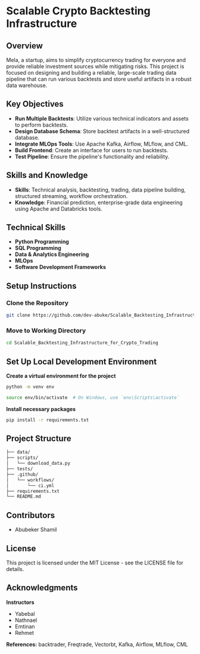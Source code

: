 # Scalable Crypto Backtesting Infrastructure

## Overview

Mela, a startup, aims to simplify cryptocurrency trading for everyone and provide reliable investment sources while mitigating risks. This project is focused on designing and building a reliable, large-scale trading data pipeline that can run various backtests and store useful artifacts in a robust data warehouse.

## Key Objectives

- **Run Multiple Backtests**: Utilize various technical indicators and assets to perform backtests.
- **Design Database Schema**: Store backtest artifacts in a well-structured database.
- **Integrate MLOps Tools**: Use Apache Kafka, Airflow, MLflow, and CML.
- **Build Frontend**: Create an interface for users to run backtests.
- **Test Pipeline**: Ensure the pipeline's functionality and reliability.

## Skills and Knowledge

- **Skills**: Technical analysis, backtesting, trading, data pipeline building, structured streaming, workflow orchestration.
- **Knowledge**: Financial prediction, enterprise-grade data engineering using Apache and Databricks tools.

## Technical Skills

- **Python Programming**
- **SQL Programming**
- **Data & Analytics Engineering**
- **MLOps**
- **Software Development Frameworks**

## Setup Instructions

### Clone the Repository

```bash
git clone https://github.com/dev-abuke/Scalable_Backtesting_Infrastructure_for_Crypto_Trading.git
```
### Move to Working Directory

```bash
cd Scalable_Backtesting_Infrastructure_for_Crypto_Trading
```
## Set Up Local Development Environment

**Create a virtual environment for the project**

```bash
python -m venv env
```

```sh
source env/bin/activate  # On Windows, use `env\Scripts\activate`
```

**Install necessary packages**

```bash
pip install -r requirements.txt
```
## Project Structure
```bash
├── data/
├── scripts/
│   └── download_data.py
├── tests/
├── .github/
│   └── workflows/
│       └── ci.yml
├── requirements.txt
└── README.md
```
## Contributors
- Abubeker Shamil

## License
This project is licensed under the MIT License - see the LICENSE file for details.

## Acknowledgments
**Instructors** 
- Yabebal
- Nathnael
- Emtinan
- Rehmet

**References:** 
backtrader, Freqtrade, Vectorbt, Kafka, Airflow, MLflow, CML
